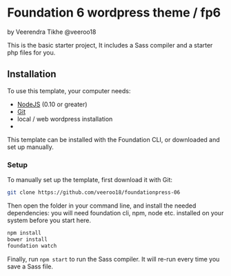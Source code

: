 # Foundation 6 wordpress theme / fp6
by Veerendra Tikhe @veeroo18

This is the basic starter project, It includes a Sass compiler and a starter php files for you.

## Installation

To use this template, your computer needs:

- [NodeJS](https://nodejs.org/en/) (0.10 or greater)
- [Git](https://git-scm.com/)
- local / web wordpress installation
- 
This template can be installed with the Foundation CLI, or downloaded and set up manually.

### Setup

To manually set up the template, first download it with Git:

```bash
git clone https://github.com/veeroo18/foundationpress-06
```

Then open the folder in your command line, and install the needed dependencies:
you will need foundation cli, npm, node etc. installed on your system before you start here.
```bash
npm install
bower install
foundation watch
```

Finally, run `npm start` to run the Sass compiler. It will re-run every time you save a Sass file.
